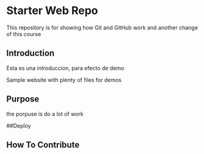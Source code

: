# Starter Web Repo

This repository is for showing how Git and GitHub work
and another change of this course

## Introduction
Esta es una introduccion, para efecto de demo

Sample website with plenty of files for demos

## Purpose

the porpuse is do a lot of work

##Deploy

## How To Contribute